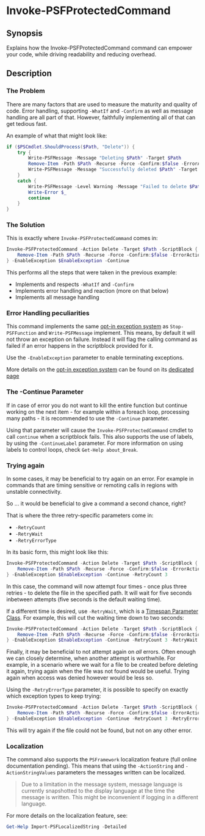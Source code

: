 ﻿---
sidebar_position: 3
---

# Invoke-PSFProtectedCommand

## Synopsis

Explains how the Invoke-PSFProtectedCommand command can empower your code, while driving readability and reducing overhead.

## Description

### The Problem

There are many factors that are used to measure the maturity and quality of code.
Error handling, supporting `-WhatIf` and `-Confirm` as well as message handling are all part of that.
However, faithfully implementing all of that can get tedious fast.

An example of what that might look like:

```powershell
if ($PSCmdlet.ShouldProcess($Path, "Delete")) {
    try {
        Write-PSFMessage -Message "Deleting $Path" -Target $Path
        Remove-Item -Path $Path -Recurse -Force -Confirm:$false -ErrorAction Stop
        Write-PSFMessage -Message "Successfully deleted $Path" -Target $Path
    }
    catch {
        Write-PSFMessage -Level Warning -Message "Failed to delete $Path" -Target $Path -ErrorRecord $_
        Write-Error $_
        continue
    }
}
```

### The Solution

This is exactly where `Invoke-PSFProtectedCommand` comes in:

```powershell
Invoke-PSFProtectedCommand -Action Delete -Target $Path -ScriptBlock {
    Remove-Item -Path $Path -Recurse -Force -Confirm:$false -ErrorAction Stop
} -EnableException $EnableException -Continue
```

This performs all the steps that were taken in the previous example:

+ Implements and respects `-WhatIf` and `-Confirm`
+ Implements error handling and reaction (more on that below)
+ Implements all message handling

### Error Handling peculiarities

This command implements the same [opt-in exception system](opt-in-exceptions.md) as `Stop-PSFFunction` and `Write-PSFMessage` implement.
This means, by default it will not throw an exception on failure.
Instead it will flag the calling command as failed if an error happens in the scriptblock provided for it.

Use the `-EnableException` parameter to enable terminating exceptions.

More details on the [opt-in exception system](opt-in-exceptions.md) can be found on its [dedicated page](opt-in-exceptions.md)

### The -Continue Parameter

If in case of error you do not want to kill the entire function but continue working on the next item - for example within a foreach loop, processing many paths - it is recommended to use the `-Continue` parameter.

Using that parameter will cause the `Invoke-PSFProtectedCommand` cmdlet to call `continue` when a scriptblock fails.
This also supports the use of labels, by using the `-ContinueLabel` parameter.
For more information on using labels to control loops, check `Get-Help about_Break`.

### Trying again

In some cases, it may be beneficial to try again on an error. For example in commands that are timing sensitive or remoting calls in regions with unstable connectivity.

So ... it would be beneficial to give a command a second chance, right?

That is where the three retry-specific parameters come in:

+ `-RetryCount`
+ `-RetryWait`
+ `-RetryErrorType`

In its basic form, this might look like this:

```powershell
Invoke-PSFProtectedCommand -Action Delete -Target $Path -ScriptBlock {
    Remove-Item -Path $Path -Recurse -Force -Confirm:$false -ErrorAction Stop
} -EnableException $EnableException -Continue -RetryCount 3
```

In this case, the command will now attempt four times - once plus three retries - to delete the file in the specified path.
It will wait for five seconds inbetween attempts (five seconds is the default waiting time).

If a different time is desired, use `-RetryWait`, which is a [Timespan Parameter Class](../parameter-classes/timespan-parameter.md). For example, this will cut the waiting time down to two seconds:

```powershell
Invoke-PSFProtectedCommand -Action Delete -Target $Path -ScriptBlock {
    Remove-Item -Path $Path -Recurse -Force -Confirm:$false -ErrorAction Stop
} -EnableException $EnableException -Continue -RetryCount 3 -RetryWait 2s
```

Finally, it may be beneficial to not attempt again on _all_ errors.
Often enough we can closely determine, when another attempt is worthwhile.
For example, in a scenario where we wait for a file to be created before deleting it again, trying again when the file was not found would be useful.
Trying again when access was denied however would be less so.

Using the `-RetryErrorType` parameter, it is possible to specify on exactly which exception types to keep trying:

```powershell
Invoke-PSFProtectedCommand -Action Delete -Target $Path -ScriptBlock {
    Remove-Item -Path $Path -Recurse -Force -Confirm:$false -ErrorAction Stop
} -EnableException $EnableException -Continue -RetryCount 3 -RetryErrorType 'System.Management.Automation.ItemNotFoundException'
```

This will try again if the file could not be found, but not on any other error.

### Localization

The command also supports the `PSFramework` localization feature (full online documentation pending). This means that using the `-ActionString` and `-ActionStringValues` parameters the messages written can be localized.

> Due to a limitation in the message system, message language is currently snapshotted to the display language at the time the message is written. This might be inconvenient if logging in a different language.

For more details on the localization feature, see:

```powershell
Get-Help Import-PSFLocalizedString -Detailed
```
